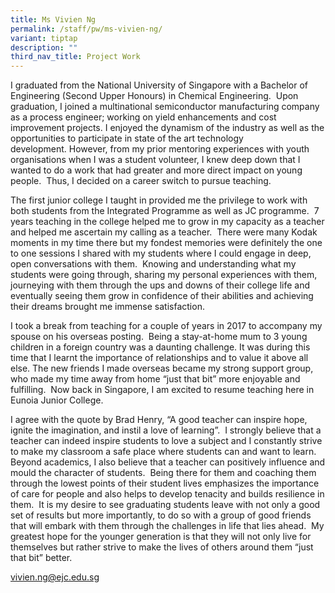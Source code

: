 ```yaml
---
title: Ms Vivien Ng
permalink: /staff/pw/ms-vivien-ng/
variant: tiptap
description: ""
third_nav_title: Project Work
---
```

<p>I graduated&nbsp;from the National University of Singapore&nbsp;with a
Bachelor&nbsp;of Engineering (Second Upper Honours)&nbsp;in Chemical Engineering.&nbsp;&nbsp;Upon
graduation,&nbsp;I&nbsp;joined&nbsp;a multinational semiconductor&nbsp;manufacturing
company as a process engineer; working on yield enhancements and cost improvement
projects. I enjoyed the dynamism of the industry&nbsp;as well as the opportunities
to participate in state of the art technology development.&nbsp;However,&nbsp;from
my&nbsp;prior&nbsp;mentoring experiences with youth organisations&nbsp;when
I was a student volunteer,&nbsp;I knew deep down&nbsp;that&nbsp;I wanted
to do a work that had greater&nbsp;and more&nbsp;direct impact on young
people.&nbsp; Thus,&nbsp;I decided on a career switch to pursue teaching.&nbsp;</p>
<p>The&nbsp;first junior college I taught in provided me the privilege to
work with both students from the Integrated Programme as well as JC programme.&nbsp;
7 years teaching in the college helped me to grow in my capacity as a teacher
and helped me ascertain my calling as a teacher. &nbsp;There were many
Kodak moments in my time there but my fondest memories were definitely
the one to one sessions I shared with my students where I could engage
in deep, open conversations with them. &nbsp;Knowing and understanding
what my students were going through, sharing my personal experiences with
them, journeying with them through the ups and downs of their college life
and eventually seeing them grow in confidence of their abilities and achieving
their dreams brought me immense satisfaction.</p>
<p>I took a break from teaching for a couple of years in 2017 to accompany
my spouse on his overseas posting.&nbsp; Being a stay-at-home mum to 3
young children in a foreign country was a daunting challenge. It was during
this time that I learnt the importance of relationships and to value it
above all else. The new friends I made overseas became my strong support
group, who made my time away from home “just that bit” more enjoyable and
fulfilling.&nbsp; Now back in Singapore, I am excited to resume teaching
here in Eunoia Junior College.&nbsp;</p>
<p>I agree with the quote by Brad Henry, “A good&nbsp;teacher&nbsp;can inspire
hope, ignite the imagination, and instil a love of learning”.&nbsp; I strongly
believe that a teacher can indeed inspire students to love a subject and
I constantly strive to make my classroom a safe place where students can
and want to learn.&nbsp; Beyond academics, I also believe that a teacher
can positively influence and mould the character of students.&nbsp; Being
there for them and coaching them through the lowest points of their student
lives emphasizes the importance of care for people and also helps to develop
tenacity and builds resilience in them.&nbsp; It is my desire to see graduating
students leave with not only a good set of results but more importantly,
to do so with a group of good friends that will embark with them through
the challenges in life that lies ahead.&nbsp; My greatest hope for the
younger generation is that they will not only live for themselves but rather
strive to make the lives of others around them “just that bit” better.&nbsp;&nbsp;</p>
<p><a href="mailto:vivien.ng@ejc.edu.sg" rel="noopener noreferrer nofollow" target="_blank">vivien.ng@ejc.edu.sg</a>
</p>